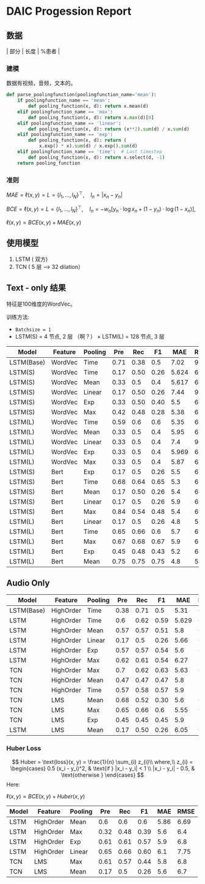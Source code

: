 # DAIC Progession Report

## 数据

| 部分 | 长度 | %患者 |

### 建模

数据有视频，音频，文本的。



```python
def parse_poolingfunction(poolingfunction_name='mean'):
    if poolingfunction_name == 'mean':
        def pooling_function(x, d): return x.mean(d)
    elif poolingfunction_name == 'max':
        def pooling_function(x, d): return x.max(d)[0]
    elif poolingfunction_name == 'linear':
        def pooling_function(x, d): return (x**2).sum(d) / x.sum(d)
    elif poolingfunction_name == 'exp':
        def pooling_function(x, d): return (
            x.exp() * x).sum(d) / x.exp().sum(d)
    elif poolingfunction_name == 'time':  # Last timestep
        def pooling_function(x, d): return x.select(d, -1)
    return pooling_function
```

### 准则

$MAE = \ell(x, y) = L = \{l_1,\dots,l_N\}^\top, \quad
        l_n = \left| x_n - y_n \right|$

$BCE = \ell(x, y) = L = \{l_1,\dots,l_N\}^\top, \quad
        l_n = - w_n \left[ y_n \cdot \log x_n + (1 - y_n) \cdot \log (1 - x_n) \right],$


$\ell(x, y) = BCE(x,y) + MAE(x,y)$
## 使用模型


1. LSTM ( 双方)
2. TCN ( 5 层 --> 32 dilation）

## Text - only 结果

特征是100维度的WordVec。

训练方法:


* `Batchsize = 1`
* LSTM(S) = 4 节点, 2 层 （啊？）
× LSTM(L) = 128 节点, 3 层

| Model      | Feature | Pooling | Pre  | Rec  | F1   | MAE   | RMSE  |
|------------|---------|---------|------|------|------|-------|-------|
| LSTM(Base) | WordVec | Time    | 0.71 | 0.38 | 0.5  | 7.02  | 9.43  |
| LSTM(S)    | WordVec | Time    | 0.17 | 0.50 | 0.26 | 5.624 | 6.47  |
| LSTM(S)    | WordVec | Mean    | 0.33 | 0.5  | 0.4  | 5.617 | 6.492 |
| LSTM(S)    | WordVec | Linear  | 0.17 | 0.50 | 0.26 | 7.44  | 9.88  |
| LSTM(S)    | WordVec | Exp     | 0.33 | 0.50 | 0.40 | 5.5   | 6.37  |
| LSTM(S)    | WordVec | Max     | 0.42 | 0.48 | 0.28 | 5.38  | 6.73  |
| LSTM(L)    | WordVec | Time    | 0.59 | 0.6  | 0.6  | 5.35  | 6.2   |
| LSTM(L)    | WordVec | Mean    | 0.33 | 0.5  | 0.4  | 5.95  | 6.7   |
| LSTM(L)    | WordVec | Linear  | 0.33 | 0.5  | 0.4  | 7.4   | 9.8   |
| LSTM(L)    | WordVec | Exp     | 0.33 | 0.5  | 0.4  | 5.969 | 6.77  |
| LSTM(L)    | WordVec | Max     | 0.33 | 0.5  | 0.4  | 5.87  | 6.69  |
| LSTM(S)    | Bert    | Exp     | 0.17 | 0.5  | 0.26 | 5.5   | 6.4   |
| LSTM(S)    | Bert    | Time    | 0.68 | 0.64 | 0.65 | 5.3   | 6.9   |
| LSTM(S)    | Bert    | Mean    | 0.17 | 0.50 | 0.26 | 5.4   | 6.5   |
| LSTM(S)    | Bert    | Linear  | 0.17 | 0.5  | 0.26 | 5.9   | 6.7   |
| LSTM(S)    | Bert    | Max     | 0.84 | 0.54 | 0.48 | 5.4   | 6.5   |
| LSTM(L)    | Bert    | Linear  | 0.17 | 0.5  | 0.26 | 4.8   | 5.7   |
| LSTM(L)    | Bert    | Time    | 0.65 | 0.66 | 0.6  | 5.7   | 6.8   |
| LSTM(L)    | Bert    | Max     | 0.67 | 0.68 | 0.67 | 5.9   | 6.7   |
| LSTM(L)    | Bert    | Exp     | 0.45 | 0.48 | 0.43 | 5.2   | 6.2   |
| LSTM(L)    | Bert    | Mean    | 0.75 | 0.75 | 0.75 | 4.8   | 5.6   |



## Audio Only


| Model      | Feature   | Pooling | Pre  | Rec  | F1   | MAE   | RMSE |
|------------|-----------|---------|------|------|------|-------|------|
| LSTM(Base) | HighOrder | Time    | 0.38 | 0.71 | 0.5  | 5.31  | 6.94 |
| LSTM       | HighOrder | Time    | 0.6  | 0.62 | 0.59 | 5.629 | 6.5  |
| LSTM       | HighOrder | Mean    | 0.57 | 0.57 | 0.51 | 5.8   | 6.6  |
| LSTM       | HighOrder | Linear  | 0.17 | 0.5  | 0.26 | 5.66  | 6.57 |
| LSTM       | HighOrder | Exp     | 0.57 | 0.57 | 0.54 | 5.6   | 6.5  |
| LSTM       | HighOrder | Max     | 0.62 | 0.61 | 0.54 | 6.27  | 7.4  |
| TCN        | HighOrder | Max     | 0.7  | 0.62 | 0.63 | 5.63  | 6.8  |
| TCN        | HighOrder | Mean    | 0.47 | 0.47 | 0.47 | 5.8   | 7.3  |
| TCN        | HighOrder | Time    | 0.57 | 0.58 | 0.57 | 5.9   | 7.08 |
| TCN        | LMS       | Mean    | 0.68 | 0.52 | 0.30 | 5.6   | 6.7  |
| TCN        | LMS       | Max     | 0.65 | 0.66 | 0.6  | 5.55  | 6.5  |
| TCN        | LMS       | Exp     | 0.45 | 0.45 | 0.45 | 5.9   | 7.0  |
| LSTM       | LMS       | Mean    | 0.17 | 0.50 | 0.26 | 6.05  | 6.91 |


### Huber Loss


$$
Huber = \text{loss}(x, y) = \frac{1}{n} \sum_{i} z_{i}\\
where,\\
z_{i} =
\begin{cases}
0.5 (x_i - y_i)^2, & \text{if } |x_i - y_i| < 1 \\
|x_i - y_i| - 0.5, & \text{otherwise }
\end{cases}
$$
Here:

$\ell(x,y) = BCE(x,y) + Huber(x,y)$

| Model | Feature   | Pooling | Pre   | Rec | F1  | MAE  | RMSE |
|-------|-----------|---------|------|------|------|------|------|
| LSTM  | HighOrder | Mean    | 0.6  | 0.6  | 0.6  | 5.86 | 6.69 |
| LSTM  | HighOrder | Max     | 0.32 | 0.48 | 0.39 | 5.6  | 6.4  |
| LSTM  | HighOrder | Exp     | 0.61 | 0.61 | 0.57 | 5.9  | 6.8  |
| LSTM  | HighOrder | Linear  | 0.65 | 0.66 | 0.60 | 6.1  | 7.75 |
| TCN   | LMS       | Max     | 0.61 | 0.57 | 0.44 | 5.8  | 6.8  |
| TCN   | LMS       | Mean    | 0.17 | 0.5  | 0.26 | 5.6  | 6.7  |

